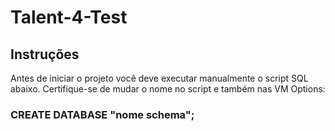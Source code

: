 # Talent-4-Test

## Instruções

Antes de iniciar o projeto você deve executar manualmente o script SQL abaixo. Certifique-se de mudar o nome no script
e também  nas VM Options: 
###  CREATE DATABASE "nome schema";
